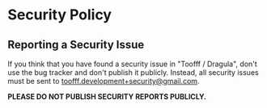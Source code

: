 # Security Policy

## Reporting a Security Issue

If you think that you have found a security issue in "Toofff / Dragula", don't use the bug tracker and don't publish it
publicly. Instead, all security issues must be sent to toofff.development+security@gmail.com.

**PLEASE DO NOT PUBLISH SECURITY REPORTS PUBLICLY.**
